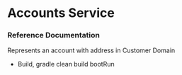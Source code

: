 # Accounts Service

### Reference Documentation
Represents an account with address in Customer Domain

* Build, gradle clean build bootRun


